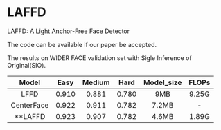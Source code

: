 # LAFFD
LAFFD: A Light Anchor-Free Face Detector

The code can be available if our paper be accepted.

The results on WIDER FACE validation set with Sigle Inference of Original(SIO).

|     Model     | Easy | Medium |  Hard   |  Model_size  |  FLOPs  |
| :-----------: | :-----: | :-------: | :-------: |:-------: |:-------: |
|   LFFD    |  0.910  |   0.881  |  0.780  |  9MB  |  9.25G  |
|   CenterFace    |  0.922  |   0.911  |  0.782  |  7.2MB  |  -  |
|   **LAFFD    |  0.923  |   0.907  |  0.782  |  4.6MB  |  1.89G  |**

